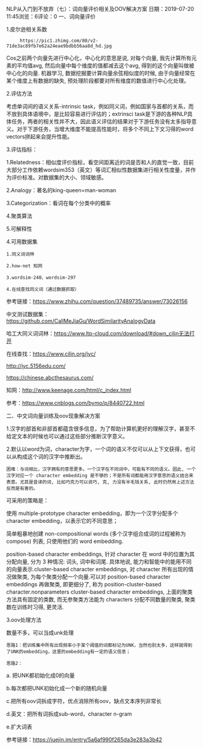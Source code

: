 NLP从入门到不放弃（七）：词向量评价相关及OOV解决方案
日期：2019-07-20 11:45浏览：6评论：0
一、词向量评价

1.皮尔逊相关系数

```
     https://pic1.zhimg.com/80/v2-71de3ac89fb7e62a24eae9bdbb56aa8d_hd.jpg
```

Cos之前两个向量先进行中心化，中心化的意思是说, 对每个向量, 我先计算所有元素的平均值avg, 然后向量中每个维度的值都减去这个avg, 得到的这个向量叫做被中心化的向量. 机器学习, 数据挖掘要计算向量余弦相似度的时候, 由于向量经常在某个维度上有数据的缺失, 预处理阶段都要对所有维度的数值进行中心化处理。

 

2.评估方法

考虑单词间的语义关系-intrinsic task，例如同义词，例如国家与首都的关系，而不放到具体语境中，是比较容易进行评估的；extrinsci task是下游的各种NLP具体任务，两者的相关性并不大，因此语义评估的结果对于下游任务没有太多指导意义。对于下游任务，当增大维度不能提高性能时，将多个不同上下文习得的word vectors拼起来会提升性能。

 

3.评估指标：

1.Relatedness：相似度评价指标，看空间距离近的词是否和人的直觉一致，目前大部分工作依赖wordsim353（英文）等词汇相似性数据集进行相关性度量，并作为评价标准。对数据集的大小、领域敏感。

2.Analogy：著名的king-queen=man-woman

3.Categorization：看词在每个分类中的概率

4.聚类算法

5.可解释性

4.可用数据集

```
1.同义词词林

2.how-net 知网

3.wordsim-240、wordsim-297

4.在线查找同义词（通过数据抓取）
```

参考链接：https://www.zhihu.com/question/37489735/answer/73026156

中文测试数据集：https://github.com/CallMeJiaGu/WordSimilarityAnalogyData

哈工大同义词词林：https://www.ltp-cloud.com/download/#down_cilin无法打开

在线查找：https://www.cilin.org/jyc/

http://jyc.5156edu.com/

https://chinese.abcthesaurus.com/

知网：http://www.keenage.com/html/c_index.html

参考：https://www.cnblogs.com/bymo/p/8440722.html

 

二、中文词向量训练及oov现象解决方案

1.汉字的部首和非部首都蕴含很多信息，为了帮助计算机更好的理解汉字，甚至不给定文本的时候也可以通过这些部分推断汉字意义。

2.默认以word为词，character为字，一个词的语义不仅可以从上下文获得，也可以从构成这个词的汉字中推断出。

```
困难：与词相比，汉字拥有的意思更多。一个汉字在不同词中，可能有不同的语义。因此, 一个汉字对应一个 character embedding 是不够的；不是所有词都能用汉字意思的语义结合来表意。尤其是音译的词, 比如巧克力可以说巧, 克, 力没有半毛钱关系, 此时仍然用上述方法反而是有害的。
```

可采用的策略是：

使用 multiple-prototype character embedding，即为一个汉字分配多个 character embedding，以表示它的不同意思；

简单粗暴地创建 non-compositional words (多个汉字组合成词的过程被称为 compose) 列表, 只使用他们的 word embedding.

position-based character embeddings, 针对 character 在 word 中的位置为其分配向量, 分为 3 种情况: 词头, 词中和词尾. 具体地说, 能力和智能中的能用不同的向量表示.cluster-based character embeddings, 对 character 所有出现的情况做聚类, 为每个聚类分配一个向量.可以对 position-based character embeddings 再做聚类, 即更细分了, 称为 position-cluster-based character.nonparameters cluster-based character embeddings, 上面的聚类方法具有固定的类数, 而无参聚类方法能为 characters 分配不同数量的聚类, 聚类数在训练时习得, 更灵活.

3.oov处理方法

数量不多，可以当成unk处理

```
思路1：把训练集中所有出现频率小于某个阈值的词都标记为UNK，当然也别太多，这样就得到了UNK的embedding，这里的embedding有一定的语义信息；

思路2：
```

a. 把UNK都初始化成0的向量

b.每次都把UNK初始化成一个新的随机向量

c.把所有oov词拆成字符，优点消除所有oov，缺点文本序列非常长

d.英文：把所有词拆成sub-word，character n-gram

e.扩大词表

参考链接：https://juejin.im/entry/5a6af990f265da3e283a3b42
